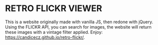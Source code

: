 # RETRO FLICKR VIEWER
This is a website originally made with vanilla JS, then redone with jQuery.
Using the FLICKR API, you can search for images, the website will
return these images with a vintage filter applied.
Enjoy:  https://candicecz.github.io/retro-flickr/.

